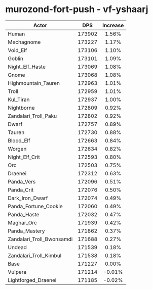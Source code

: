 # murozond-fort-push - vf-yshaarj
| Actor | DPS | Increase |
|---|:---:|:---:|
|Human|173902|1.56%|
|Mechagnome|173227|1.17%|
|Void_Elf|173106|1.10%|
|Goblin|173101|1.09%|
|Night_Elf_Haste|173069|1.08%|
|Gnome|173068|1.08%|
|Highmountain_Tauren|172963|1.01%|
|Troll|172959|1.01%|
|Kul_Tiran|172937|1.00%|
|Nightborne|172809|0.92%|
|Zandalari_Troll_Paku|172802|0.92%|
|Dwarf|172757|0.89%|
|Tauren|172730|0.88%|
|Blood_Elf|172663|0.84%|
|Worgen|172634|0.82%|
|Night_Elf_Crit|172593|0.80%|
|Orc|172503|0.75%|
|Draenei|172312|0.63%|
|Panda_Vers|172096|0.51%|
|Panda_Crit|172076|0.50%|
|Dark_Iron_Dwarf|172074|0.49%|
|Panda_Fortune_Cookie|172060|0.49%|
|Panda_Haste|172032|0.47%|
|Maghar_Orc|171939|0.42%|
|Panda_Mastery|171862|0.37%|
|Zandalari_Troll_Bwonsamdi|171688|0.27%|
|Undead|171539|0.18%|
|Zandalari_Troll_Kimbul|171538|0.18%|
|Base|171227|0.00%|
|Vulpera|171214|-0.01%|
|Lightforged_Draenei|171185|-0.02%|

